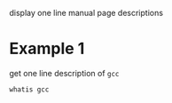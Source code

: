 display one line manual page descriptions

# Example 1
get one line description of `gcc`
```
whatis gcc
```
